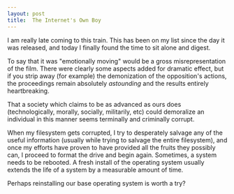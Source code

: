 ```yaml
---
layout: post
title:  The Internet's Own Boy
---
```


I am really late coming to this train.  This has been on my list since the
day it was released, and today I finally found the time to sit alone and
digest.

To say that it was "emotionally moving" would be a gross misrepresentation
of the film.  There were clearly some aspects added for dramatic effect, but
if you strip away (for example) the demonization of the opposition's
actions, the proceedings remain absolutely _astounding_ and the results
entirely heartbreaking.

That a society which claims to be as advanced as ours does (technologically,
morally, socially, militarily, etc) could demoralize an individual in this
manner seems terminally and criminally corrupt.

When my filesystem gets corrupted, I try to desperately salvage any of the
useful information (usually while trying to salvage the entire filesystem),
and once my efforts have proven to have provided all the fruits they
possibly can, I proceed to format the drive and begin again.  Sometimes, a
system needs to be rebooted.  A fresh install of the operating system
usually extends the life of a system by a measurable amount of time.

Perhaps reinstalling our base operating system is worth a try?
